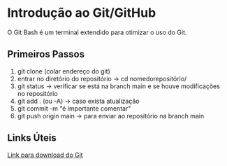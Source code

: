 # Introdução ao Git/GitHub

O Git Bash é um terminal extendido para otimizar o uso do Git.
## Primeiros Passos

1. git clone (colar endereço do git)
2. entrar no diretório do repositório -> cd nomedorepositório/
3. git status -> verificar se está na branch main e se houve modificações no repositório
4. git add . (ou -A) -> caso exista atualização
5. git commit -m "é importante comentar" 
6. git push origin main -> para enviar ao repositório na branch main
## Links Úteis

[Link para download do Git](https://git-scm.com/downloads) 